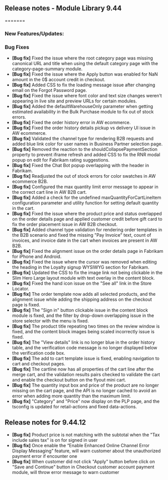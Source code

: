 ## Release notes - Module Library 9.44
=======

### New Features/Updates:


### Bug Fixes

* **[Bug fix]**  Fixed the issue where the root category page was missing canonical URL and title when using the default category page with the category-page-summary module.
* **[Bug fix]**  Fixed the issue where the Apply button was enabled for NaN amount in the 0$ account credit in checkout.
* **[Bug fix]**  Added CSS to fix the loading message issue after changing email on the Forgot Password page.
* **[Bug fix]**  Fixed the issue where font color and text size changes weren't appearing in live site and preview URLs for certain modules.
* **[Bug fix]**  Added the defaultWarehouseOnly parameter when getting estimated availability in the Bulk Purchase module to fix out of stock errors.
* **[Bug fix]**  Fixed the order history error in AW ecommerce.
* **[Bug fix]**  Fixed the order history details pickup vs delivery UI issue in AW ecommerce.
* **[Bug fix]**  Validated the channel type for rendering B2B requests and added blue link color for user names in Business Partner selection page.
* **[Bug fix]**  Removed the reaction to the shouldCollapsePaymentSection property to prevent iframe refresh and added CSS to fix the RNR modal popup on edit for Fabrikam rating suggestions.
* **[Bug fix]**  Fixed the Chat Bot popup overlapping with the header in Fabrikam.
* **[Bug fix]**  Readjusted the out of stock errors for color swatches in AW ecommerce B2B.
* **[Bug fix]**  Configured the max quantity limit error message to appear in the correct cart line in AW B2B cart.
* **[Bug fix]**  Added a check for the undefined maxQuantityForCartLineItem configuration parameter and utility function for setting default quantity in the cart.
* **[Bug fix]**  Fixed the issue where the product price and status overlapped on the order details page and applied customer credit before gift card to fix the order placement issue in AW B2B checkout.
* **[Bug fix]**  Added channel type validation for rendering order templates in the B2B scenario and fixed the missing "Pay Invoice" text, count of invoices, and invoice date in the cart when invoices are present in AW B2B.
* **[Bug fix]**  Fixed the alignment issue on the order details page in Fabrikam for iPhone and Android.
* **[Bug fix]**  Fixed the issue where the cursor was removed when editing the heading in the Loyalty signup WYSIWYG section for Fabrikam.
* **[Bug fix]**  Updated the CSS to fix the image link not being clickable in the Slim Hero Large layout module with text overlay in the content block.
* **[Bug fix]**  Fixed the hand icon issue on the "See all" link in the Store Locator.
* **[Bug fix]**  The order template now adds all selected products, and the alignment issue while adding the shipping address on the checkout page is fixed.
* **[Bug fix]**  The "Sign in" button clickable issue in the content block module is fixed, and the filter by drop-down overlapping issue in the store selector with the menu is fixed.
* **[Bug fix]**  The product title repeating two times on the review window is fixed, and the content block images being scaled incorrectly issue is fixed.
* **[Bug fix]**  The "View details" link is no longer blue in the order history table, and the verification code message is no longer displayed below the verification code box.
* **[Bug fix]**  The add to cart template issue is fixed, enabling navigation to cart and checkout pages.
* **[Bug fix]**  The cartline now has all properties of the cart line after the merge cart, and the validation results pairs checked to validate the cart and enable the checkout button on the flyout mini cart.
* **[Bug fix]**  The quantity input box and price of the product are no longer missing on the cart page, and the API is no longer cached to avoid an error when adding more quantity than the maximum limit.
* **[Bug fix]**  "Category" and "Price" now display on the PLP page, and the tsconfig is updated for retail-actions and fixed data-actions.

## Release notes for 9.44.12

* **[Bug fix]**  Product price is not matching with the subtotal when the "Tax include sales tax" is on for signed in user
* **[Bug fix]**  Once enable the “Enable Enhanced Online Channel Error Display Messaging” feature, will warn customer about the unauthorized payment error if encounter one
* **[Bug fix]**  When customer did not click "Apply" button before click on "Save and Continue" button in Checkout customer account payment module, will throw error message to warn customer
